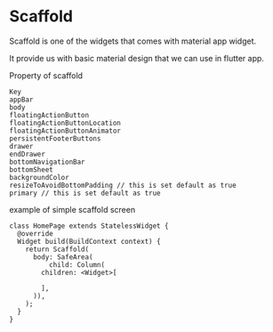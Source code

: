 # Scaffold

Scaffold is one of the widgets that comes with material app widget. 

It provide us with basic material design that we can use in flutter app.

Property of scaffold

```text
Key
appBar
body
floatingActionButton
floatingActionButtonLocation
floatingActionButtonAnimator
persistentFooterButtons
drawer
endDrawer
bottomNavigationBar
bottomSheet
backgroundColor
resizeToAvoidBottomPadding // this is set default as true
primary // this is set default as true
```

example of simple scaffold screen

```text
class HomePage extends StatelessWidget {
  @override
  Widget build(BuildContext context) {
    return Scaffold(
      body: SafeArea(
          child: Column(
        children: <Widget>[
         
        ],
      )),
    );
  }
}
```



